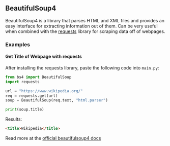 ## BeautifulSoup4

BeautifulSoup4 is a library that parses HTML and XML files and provides an easy interface for extracting information out of them. Can be very useful when combined with the <a href="/extralibs/requests.md">requests</a> library for scraping data off of webpages.

### Examples

#### Get Title of Webpage with requests

After installing the requests library, paste the following code into `main.py`:

```python
from bs4 import BeautifulSoup
import requests

url = "https://www.wikipedia.org/"
req = requests.get(url)
soup = BeautifulSoup(req.text, "html.parser")

print(soup.title)
```

Results:

```html
<title>Wikipedia</title>
```

Read more at the
<a href="https://www.crummy.com/software/BeautifulSoup/bs4/doc/">official beautifulsoup4 docs</a>
